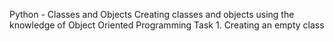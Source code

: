 Python - Classes and Objects
Creating classes and objects using the knowledge of Object Oriented Programming
Task 1. Creating an empty class
